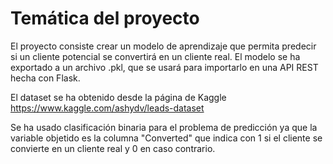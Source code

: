 # Temática del proyecto

El proyecto consiste crear un modelo de aprendizaje que permita predecir si un cliente potencial se convertirá en un cliente real. El modelo se ha exportado a un archivo .pkl, que se usará para importarlo en una API REST hecha con Flask.

El dataset se ha obtenido desde la página de Kaggle https://www.kaggle.com/ashydv/leads-dataset

Se ha usado clasificación binaria para el problema de predicción ya que la variable objetido es la columna "Converted" que indica con 1 si el cliente se convierte en un cliente real y 0 en caso contrario.